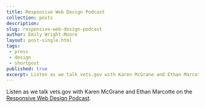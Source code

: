 ```yaml
---
title: Responsive Web Design Podcast
collection: posts
description:
slug: responsive-web-design-podcast
author: Emily Wright-Moore
layout: post-single.html
tags:
 - press
 - design
 - shortpost
published: true
excerpt: Listen as we talk vets.gov with Karen McGrane and Ethan Marcotte on the Responsive Web Design Podcast.
---
```


Listen as we talk vets.gov with Karen McGrane and Ethan Marcotte on the [Responsive Web Design Podcast](http://responsivewebdesign.com/podcast/vets-gov/).